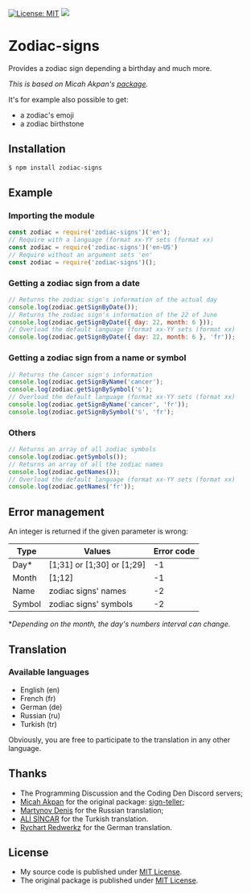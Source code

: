 [![License: MIT](https://img.shields.io/badge/License-MIT-yellow.svg)](https://opensource.org/licenses/MIT)
[![](https://img.shields.io/npm/v/zodiac-signs.svg)](https://www.npmjs.com/package/zodiac-signs)

# Zodiac-signs

Provides a zodiac sign depending a birthday and much more.

*This is based on Micah Akpan's [package](https://github.com/micah-akpan/sign-teller).*

It's for example also possible to get:
- a zodiac's emoji
- a zodiac birthstone

## Installation

```bash
$ npm install zodiac-signs
```

## Example

### Importing the module

```js
const zodiac = require('zodiac-signs')('en');
// Require with a language (format xx-YY sets (format xx)
const zodiac = require('zodiac-signs')('en-US')
// Require without an argument sets 'en'
const zodiac = require('zodiac-signs')();
```

### Getting a zodiac sign from a date

```js
// Returns the zodiac sign's information of the actual day
console.log(zodiac.getSignByDate());
// Returns the zodiac sign's information of the 22 of June
console.log(zodiac.getSignByDate({ day: 22, month: 6 }));
// Overload the default language (format xx-YY sets (format xx)
console.log(zodiac.getSignByDate({ day: 22, month: 6 }, 'fr'));
```
### Getting a zodiac sign from a name or symbol

```js
// Returns the Cancer sign's information
console.log(zodiac.getSignByName('cancer');
console.log(zodiac.getSignBySymbol('♋️');
// Overload the default language (format xx-YY sets (format xx)
console.log(zodiac.getSignByName('cancer', 'fr'));
console.log(zodiac.getSignBySymbol('♋️', 'fr');
```

### Others

```js
// Returns an array of all zodiac symbols
console.log(zodiac.getSymbols());
// Returns an array of all the zodiac names
console.log(zodiac.getNames());
// Overload the default language (format xx-YY sets (format xx)
console.log(zodiac.getNames('fr'));
```

## Error management

An integer is returned if the given parameter is wrong:

| Type    | Values                      | Error code |
|---------|-----------------------------|------------|
| Day*    | [1;31] or [1;30] or [1;29]  | -1         |
| Month   | [1;12]                      | -1         |
| Name    | zodiac signs' names         | -2         |
| Symbol  | zodiac signs' symbols       | -2         |

**Depending on the month, the day's numbers interval can change.*

## Translation

### Available languages

- English (en)
- French (fr)
- German (de)
- Russian (ru)
- Turkish (tr)

Obviously, you are free to participate to the translation in any other language.

## Thanks

- The Programming Discussion and the Coding Den Discord servers;
- [Micah Akpan](https://github.com/micah-akpan) for the original package: [sign-teller](https://github.com/micah-akpan/sign-teller);
- [Martynov Denis](https://github.com/devmartynov) for the Russian translation;
- [ALİ SİNCAR](https://github.com/alisincar) for the Turkish translation.
- [Rychart Redwerkz](https://github.com/redwerkz) for the German translation.

## License

- My source code is published under [MIT License](https://github.com/Helmasaur/birthgem/blob/master/LICENSE).
- The original package is published under [MIT License](https://github.com/micah-akpan/sign-teller/blob/develop/LICENSE).
